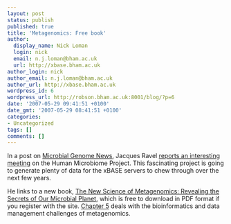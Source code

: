 ```yaml
---
layout: post
status: publish
published: true
title: 'Metagenomics: Free book'
author:
  display_name: Nick Loman
  login: nick
  email: n.j.loman@bham.ac.uk
  url: http://xbase.bham.ac.uk
author_login: nick
author_email: n.j.loman@bham.ac.uk
author_url: http://xbase.bham.ac.uk
wordpress_id: 6
wordpress_url: http://robson.bham.ac.uk:8001/blog/?p=6
date: '2007-05-29 09:41:51 +0100'
date_gmt: '2007-05-29 08:41:51 +0100'
categories:
- Uncategorized
tags: []
comments: []
---
```

<p>In a post on <a href="http://microbialgenomics.blogspot.com/">Microbial Genome News</a>, Jacques Ravel <a href="http://microbialgenomics.blogspot.com/2007/05/nih-roadmap-human-microbiome-project.html">reports an interesting meeting</a> on the Human Microbiome Project. This fascinating project is going to generate plenty of data for the xBASE servers to chew through over the next few years.</p>
<p>He links to a new book, <a href="http://books.nap.edu/catalog.php?record_id=11902">The New Science of Metagenomics: Revealing the Secrets of Our Microbial Planet</a>, which is free to download in PDF format if you register with the site. <a href="http://books.nap.edu/openbook.php?record_id=11902&amp;page=85">Chapter 5</a> deals with the bioinformatics and data management challenges of metagenomics.</p>
